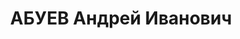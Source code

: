 ---
title: АБУЕВ Андрей Иванович
description: "Род. в 1907. Род занятий: бывший помощник Наркомзема ГССР по кадрам.\
  \ \n  Осужден Тройкой при НКВД ГССР 10.11.1937. Мера наказания: расстрел с конфискацией\
  \ личного имущества. Дата расстрела: 12.11.1937"
---